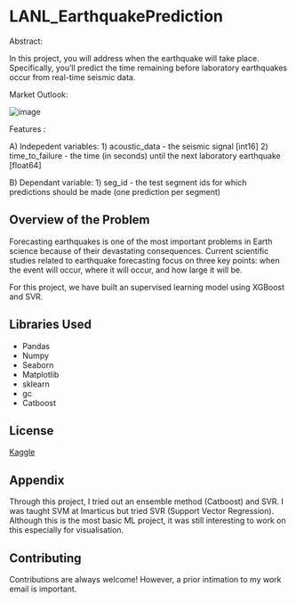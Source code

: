 # LANL_EarthquakePrediction

Abstract: 

In this project, you will address when the earthquake will take place. Specifically, you’ll predict the time remaining before laboratory earthquakes occur from real-time seismic data.

Market Outlook: 

![image](https://user-images.githubusercontent.com/93851545/180209549-9228a155-1a85-45cc-b255-9a8e6f4cf93a.png)

Features :

A) Indepedent variables: 1) acoustic_data - the seismic signal [int16] 2) time_to_failure - the time (in seconds) until the next laboratory earthquake [float64]

B) Dependant variable: 1) seg_id - the test segment ids for which predictions should be made (one prediction per segment)

## Overview of the Problem

Forecasting earthquakes is one of the most important problems in Earth science because of their devastating consequences. Current scientific studies related to earthquake forecasting focus on three key points: when the event will occur, where it will occur, and how large it will be.

For this project, we have built an supervised learning model using XGBoost and SVR.


## Libraries Used

- Pandas
- Numpy
- Seaborn
- Matplotlib
- sklearn
- gc
- Catboost

## License

[Kaggle](https://www.kaggle.com/terms)


## Appendix

Through this project, I tried out an ensemble method (Catboost) and SVR. I was taught SVM at Imarticus but tried SVR (Support Vector Regression). Although this is the most basic ML project, it was still interesting to work on this especially for visualisation.  

## Contributing

Contributions are always welcome! However, a prior intimation to my work email is important.
